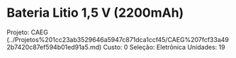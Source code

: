 # Bateria Litio 1,5 V (2200mAh)

Projeto: CAEG (../Projetos%201cc23ab3529646a5947c871dca1ccf45/CAEG%207fcf33a492b7420c87ef594b01ed91a5.md)
Custo: 0
Seleção: Eletrônica
Unidades: 19